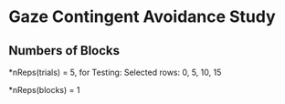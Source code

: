 # Gaze Contingent Avoidance Study

## Numbers of Blocks
*nReps(trials) = 5, for Testing: Selected rows: 0, 5, 10, 15

*nReps(blocks) = 1